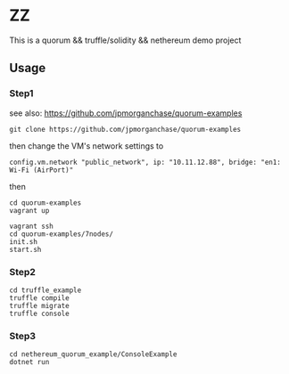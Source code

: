 # ZZ
This is a quorum && truffle/solidity && nethereum  demo project

## Usage

### Step1

see also: https://github.com/jpmorganchase/quorum-examples

```
git clone https://github.com/jpmorganchase/quorum-examples
```

then change the VM's network settings to

```
config.vm.network "public_network", ip: "10.11.12.88", bridge: "en1: Wi-Fi (AirPort)"

```

then


```
cd quorum-examples
vagrant up

vagrant ssh
cd quorum-examples/7nodes/
init.sh
start.sh
```

### Step2

```
cd truffle_example
truffle compile
truffle migrate
truffle console
```

### Step3

```
cd nethereum_quorum_example/ConsoleExample
dotnet run
```
